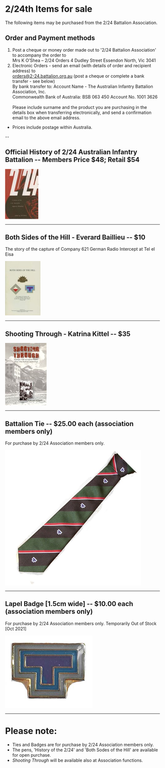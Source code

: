 

#  2/24th Items for sale

The following items may be purchased from the 2/24 Battalion Association.<br>

## Order and Payment methods
1.	Post a cheque or money order made out to '2/24 Battalion Association' to accompany the order to <br>
 Mrs K O’Shea – 2/24 Orders
	4 Dudley Street
 Essendon North, Vic   3041
2.	Electronic Orders - send an email (with details of order and recipient address) to <br>
orders@2-24.battalion.org.au (post a cheque or complete a bank transfer - see below)<br>
 By bank transfer to: Account Name - The Australian Infantry Battalion Association, Inc. <br>
 Commonwealth Bank of Australia: BSB 063 450  Account No. 1001 3626    <br>   
 Please include surname and the product you are purchasing in the details box when transferring electronically, 
 and send a confirmation email to the above email address.
* Prices include postage within Australia.

--
## **Official History of 2/24 Australian Infantry Battalion** -- Members Price $48; Retail $54 

![Battalion History](images/product/history-r.jpg)


---
## **Both Sides of the Hill** - Everard Baillieu -- $10
The story of the capture of Company 621 German Radio Intercept at Tel el Eisa<br>

![Both Sides of the Hill](images/product/Both-sides.jpg)

---
## **Shooting Through** - Katrina Kittel -- $35 

![Shooting Through](images/product/shoot-r.jpg)


---

## **Battalion Tie** -- $25.00 each (association members only)

For purchase by 2/24 Association members only.

![Battalion Tie](images/product/tie.jpg)


---


## **Lapel Badge** [1.5cm wide] -- $10.00 each (association members only)

For purchase by 2/24 Association members only. Temporarily Out of Stock [Oct 2021]

![Lapel Badge](images/product/badge-r.jpg)


---



# Please note:

  * Ties and Badges are for purchase by 2/24 Association members only.
  * The pens,  'History of the 2/24' and 'Both Sodes of the Hill' are available for open purchase.
  * *Shooting Through* will be available also at Association functions.


